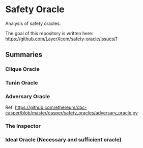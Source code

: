 # Safety Oracle
Analysis of safety oracles.

The goal of this repository is written here: https://github.com/LayerXcom/safety-oracle/issues/1

## Summaries

### Clique Oracle


### Turán Oracle
### Adversary Oracle
Ref: https://github.com/ethereum/cbc-casper/blob/master/casper/safety_oracles/adversary_oracle.py

### The Inspector
### Ideal Oracle (Necessary and sufficient oracle)
